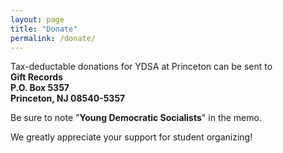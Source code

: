 ```yaml
---
layout: page
title: "Donate"
permalink: /donate/
---
```


Tax-deductable donations for YDSA at Princeton can be sent to  
**Gift Records  
P.O. Box 5357  
Princeton, NJ 08540-5357**

Be sure to note "**Young Democratic Socialists**" in the memo.

We greatly appreciate your support for student organizing!
